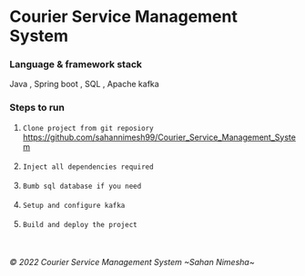 # Courier Service Management System

### Language & framework stack

Java , Spring boot , SQL , Apache kafka

### Steps to run

1. `Clone project from git reposiory`
   https://github.com/sahannimesh99/Courier_Service_Management_System <br/>
   <br/>
2. `Inject all dependencies required`<br/>
   <br/>
3. `Bumb sql database if you need`<br/>
   <br/>
4. `Setup and configure kafka`<br/>
   <br/>   
5. `Build and deploy the project`<br/>

<br/>


###### © 2022 Courier Service Management System ~Sahan Nimesha~
